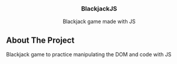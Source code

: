 <!-- PROJECT LOGO -->
<br />
<div align="center">
  
<h3 align="center">BlackjackJS</h3>

  <p align="center">
    Blackjack game made with JS
  </p>
</div>

## About The Project

Blackjack game to practice manipulating the DOM and code with JS
